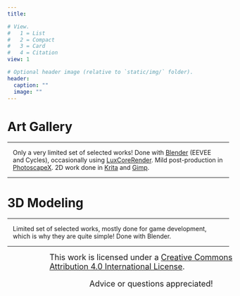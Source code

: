 ```yaml
---
title: 

# View.
#   1 = List
#   2 = Compact
#   3 = Card
#   4 = Citation
view: 1

# Optional header image (relative to `static/img/` folder).
header:
  caption: ""
  image: ""
---
```

<script defer src="../../js/scrollMain.js"></script>
<h1>Art Gallery</h1>
<hr/>
<div class="art">
<div style="position:relative; left: 2.5%;width: 95%;">Only a very limited set of selected works! Done with <a href="https://www.blender.org/">Blender</a> (EEVEE and Cycles), occasionally using <a href="https://luxcorerender.org/">LuxCoreRender</a>. Mild post-production in <a href="http://x.photoscape.org/">PhotoscapeX</a>. 2D work done in <a href="https://krita.org/en/">Krita</a> and <a href="https://www.gimp.org/">Gimp</a>. </div>
</div>
<hr/>
<h1>3D Modeling</h1>
<hr/>
<div class="art">
<div style="position:relative; left: 2.5%;width: 95%;">Limited set of selected works, mostly done for game development, which is why they are quite simple! Done with Blender.</div>
<hr/>
</div>
<p class="text hc" style="position:relative; left: 19%; width: 100%;font-size:large;margin:0 auto;"><a rel="license" href="http://creativecommons.org/licenses/by/4.0/"></a>This work is licensed under a <a rel="license" href="http://creativecommons.org/licenses/by/4.0/">Creative Commons Attribution 4.0 International License</a>.</p>
<p class="text hc" style="position:relative; left: 37%; width: 100%;font-size:large;">Advice or questions appreciated!</p>
</div>